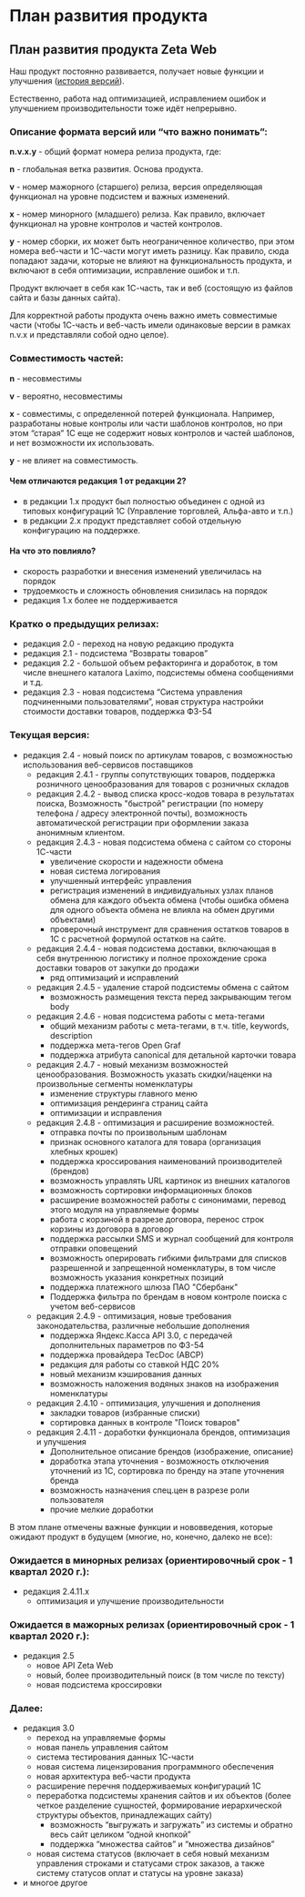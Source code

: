 # План развития продукта

## П**лан развития продукта Zeta Web**

Наш продукт постоянно развивается, получает новые функции и улучшения \([история версий](istoriya-izmenenii/)\).  

Естественно, работа над оптимизацией, исправлением ошибок и улучшением производительности тоже идёт непрерывно.

### Описание формата версий или “что важно понимать”:

**n.v.x.y** - общий формат номера релиза продукта, где:

**n** - глобальная ветка развития. Основа продукта.

**v** - номер мажорного \(старшего\) релиза, версия определяющая функционал на уровне подсистем и важных изменений.

**x** - номер минорного \(младшего\) релиза. Как правило, включает функционал на уровне контролов и частей контролов.

**y** - номер сборки, их может быть неограниченное количество, при этом номера веб-части и 1С-части могут иметь разницу. Как правило, сюда попадают задачи, которые не влияют на функциональность продукта, и включают в себя оптимизации, исправление ошибок и т.п.

Продукт включает в себя как 1С-часть, так и веб \(состоящую из файлов сайта и базы данных сайта\).

Для корректной работы продукта очень важно иметь совместимые части \(чтобы 1С-часть и веб-часть имели одинаковые версии в рамках n.v.x и представляли собой одно целое\).

### Совместимость частей:

**n** - несовместимы

**v** - вероятно, несовместимы

**x** - совместимы, с определенной потерей функционала. Например, разработаны новые контролы или части шаблонов контролов, но при этом “старая” 1С еще не содержит новых контролов и частей шаблонов, и нет возможности их использовать.

**y** - не влияет на совместимость.

#### Чем отличаются редакция 1 от редакции 2?

* в редакции 1.х продукт был полностью объединен с одной из типовых конфигураций 1С \(Управление торговлей, Альфа-авто и т.п.\)
* в редакции 2.х продукт представляет собой отдельную конфигурацию на поддержке.

#### На что это повлияло?

* скорость разработки и внесения изменений увеличилась на порядок
* трудоемкость и сложность обновления снизилась на порядок
* редакция 1.х более не поддерживается

### Кратко о предыдущих релизах:

* редакция 2.0 - переход на новую редакцию продукта
* редакция 2.1 - подсистема “Возвраты товаров”
* редакция 2.2 - большой объем рефакторинга и доработок, в том числе внешнего каталога Laximo, подсистемы обмена сообщениями и т.д.
* редакция 2.3 - новая подсистема “Система управления подчиненными пользователями”, новая структура настройки стоимости доставки товаров, поддержка ФЗ-54

### Текущая версия:

* редакция 2.4 - новый поиск по артикулам товаров, с возможностью использования веб-сервисов поставщиков
  * редакция 2.4.1 - группы сопутствующих товаров, поддержка розничного ценообразования для товаров с розничных складов
  * редакция 2.4.2 - вывод списка кросс-кодов товара в результатах поиска,  Возможность "быстрой" регистрации \(по номеру телефона / адресу электронной почты\), возможность автоматической регистрации при оформлении заказа анонимным клиентом.
  * редакция 2.4.3 - новая подсистема обмена с сайтом со стороны 1С-части
    * увеличение скорости и надежности обмена
    * новая система логирования
    * улучшенный интерфейс управления
    * регистрация изменений в индивидуальных узлах планов обмена для каждого объекта обмена \(чтобы ошибка обмена для одного объекта обмена не влияла на обмен другими объектами\)
    * проверочный инструмент для сравнения остатков товаров в 1С с расчетной формулой остатков на сайте.
  * редакция 2.4.4 - новая подсистема доставки, включающая в себя внутреннюю логистику и полное прохождение срока доставки товаров от закупки до продажи
    * ряд оптимизаций и исправлений
  * редакция 2.4.5 - удаление старой подсистемы обмена с сайтом
    * возможность размещения текста перед закрывающим тегом body
  * редакция 2.4.6 - новая подсистема работы с мета-тегами
    * общий механизм работы с мета-тегами, в т.ч. title, keywords, description
    * поддержка мета-тегов Open Graf
    * поддержка атрибута canonical для детальной карточки товара
  * редакция 2.4.7 - новый механизм возможностей ценообразования. Возможность указать скидки/наценки на произвольные сегменты номенклатуры
    * изменение структуры главного меню
    * оптимизация рендеринга страниц сайта
    * оптимизации и исправления
  * редакция 2.4.8 - оптимизация и расширение возможностей.
    * отправка почты по произвольным шаблонам 
    * признак основного каталога для товара \(организация хлебных крошек\)
    * поддержка кроссирования наименований производителей \(брендов\)
    * возможность управлять URL картинок из внешних каталогов
    * возможность сортировки информационных блоков
    * расширение возможностей работы с синонимами, перевод этого модуля на управляемые формы
    * работа с корзиной в разрезе договора, перенос строк корзины из договора в договор
    * поддержка рассылки SMS и журнал сообщений для контроля отправки оповещений
    * возможность оперировать гибкими фильтрами для списков разрешенной и запрещенной номенклатуры, в том числе возможность указания конкретных позиций
    * поддержка платежного шлюза ПАО "Сбербанк"
    * Поддержка фильтра по брендам в новом контроле поиска с учетом веб-сервисов
  * редакция 2.4.9 - оптимизация, новые требования законодательства, различные небольшие дополнения
    * поддержка Яндекс.Касса API 3.0, с передачей дополнительных параметров по ФЗ-54
    * поддержка провайдера TecDoc \(ABCP\)
    * редакция для работы со ставкой НДС 20%
    * новый механизм кэширования данных
    * возможность наложения водяных знаков на изображения номенклатуры
  * редакция 2.4.10 - оптимизация, улучшения и дополнения
    * закладки товаров \(избранные списки\)
    * сортировка данных в контроле "Поиск товаров"
  * редакция 2.4.11 - доработки функционала брендов, оптимизация и улучшения
    * Дополнительное описание брендов \(изображение, описание\)
    * доработка этапа уточнения - возможность отключения уточнений из 1С, сортировка по бренду на этапе уточнения бренда
    * возможность назначения спец.цен в разрезе роли пользователя
    * прочие мелкие доработки

В этом плане отмечены важные функции и нововведения, которые ожидают продукт в будущем \(многие, но, конечно, далеко не все\):

### Ожидается в минорных релизах \(ориентировочный срок - 1 квартал 2020 г.\):

* редакция 2.4.11.х 
  * оптимизация и улучшение производительности

### Ожидается в мажорных релизах \(ориентировочный срок - 1 квартал 2020 г.\):

* редакция 2.5
  * новое API Zeta Web
  * новый, более производительный поиск \(в том числе по тексту\)
  * новая подсистема кроссировки

### Далее:

* редакция 3.0
  * переход на управляемые формы
  * новая панель управления сайтом
  * система тестирования данных 1С-части
  * новая система лицензирования программного обеспечения
  * новая архитектура веб-части продукта
  * расширение перечня поддерживаемых конфигураций 1С
  * переработка подсистемы хранения сайтов и их объектов \(более четкое разделение сущностей, формирование иерархической структуры объектов, принадлежащих сайту\)
    * возможность “выгружать и загружать” из системы и обратно весь сайт целиком “одной кнопкой”
    * поддержка “множества сайтов” и “множества дизайнов”
  * новая система статусов \(включает в себя новый механизм управления строками и статусами строк заказов, а также систему статусов оплат и статусы на уровне заказа\)
* и многое другое

